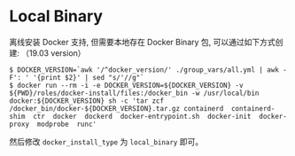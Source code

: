 # Local Binary

离线安装 Docker 支持, 但需要本地存在 Docker Binary 包, 可以通过如下方式创建: （19.03 version）
```
$ DOCKER_VERSION=`awk '/^docker_version/' ./group_vars/all.yml | awk -F': ' '{print $2}' | sed "s/'//g"`
$ docker run --rm -i -e DOCKER_VERSION=${DOCKER_VERSION} -v ${PWD}/roles/docker-install/files:/docker_bin -w /usr/local/bin docker:${DOCKER_VERSION} sh -c 'tar zcf /docker_bin/docker-${DOCKER_VERSION}.tar.gz containerd  containerd-shim  ctr  docker  dockerd  docker-entrypoint.sh  docker-init  docker-proxy  modprobe  runc' 
```

然后修改 `docker_install_type` 为 `local_binary` 即可。